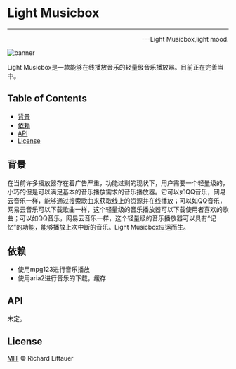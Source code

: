 # Light Musicbox

---

<p align="right">---Light Musicbox,light mood.</p>

 ![banner](../bar.svg)

Light Musicbox是一款能够在线播放音乐的轻量级音乐播放器。目前正在完善当中。

## Table of Contents

- [背景](#背景)
- [依赖](#依赖)
- [API](#api)
- [License](#license)



## 背景

在当前许多播放器存在着广告严重，功能过剩的现状下，用户需要一个轻量级的，小巧的但是可以满足基本的音乐播放需求的音乐播放器。它可以如QQ音乐，网易云音乐一样，能够通过搜索歌曲来获取线上的资源并在线播放；可以如QQ音乐，网易云音乐可以下载歌曲一样，这个轻量级的音乐播放器可以下载使用者喜欢的歌曲；可以如QQ音乐，网易云音乐一样，这个轻量级的音乐播放器可以具有“记忆”的功能，能够播放上次中断的音乐。Light Musicbox应运而生。



## 依赖

- 使用mpg123进行音乐播放
- 使用aria2进行音乐的下载，缓存



## API

未定。



## License

[MIT](../LICENSE) © Richard Littauer

